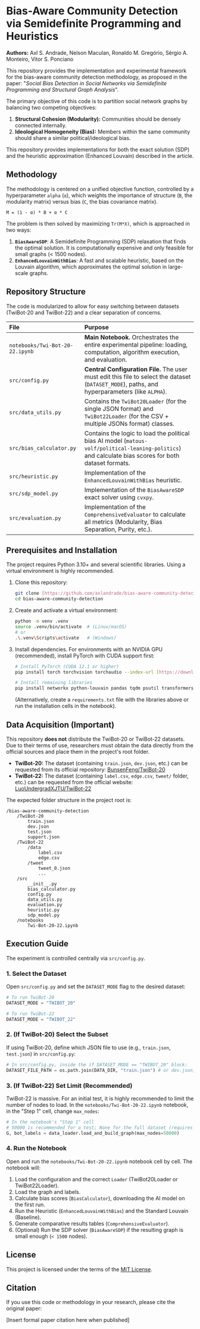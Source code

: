 # Bias-Aware Community Detection via Semidefinite Programming and Heuristics

**Authors:** Axl S. Andrade, Nelson Maculan, Ronaldo M. Gregório, Sérgio A. Monteiro, Vitor S. Ponciano

This repository provides the implementation and experimental framework for the bias-aware community detection methodology, as proposed in the paper: "*Social Bias Detection in Social Networks via Semidefinite Programming and Structural Graph Analysis*".

The primary objective of this code is to partition social network graphs by balancing two competing objectives:
1.  **Structural Cohesion (Modularity):** Communities should be densely connected internally.
2.  **Ideological Homogeneity (Bias):** Members within the same community should share a similar political/ideological bias.

This repository provides implementations for both the exact solution (SDP) and the heuristic approximation (Enhanced Louvain) described in the article.

## Methodology

The methodology is centered on a unified objective function, controlled by a hyperparameter `alpha` (`α`), which weights the importance of structure (`B`, the modularity matrix) versus bias (`C`, the bias covariance matrix).

`M = (1 - α) * B + α * C`

The problem is then solved by maximizing `Tr(M*X)`, which is approached in two ways:
1.  **`BiasAwareSDP`**: A Semidefinite Programming (SDP) relaxation that finds the optimal solution. It is computationally expensive and only feasible for small graphs (< 1500 nodes).
2.  **`EnhancedLouvainWithBias`**: A fast and scalable heuristic, based on the Louvain algorithm, which approximates the optimal solution in large-scale graphs.

## Repository Structure

The code is modularized to allow for easy switching between datasets (TwiBot-20 and TwiBot-22) and a clear separation of concerns.

| File                            | Purpose                                                                                                                                               |
| :------------------------------ | :---------------------------------------------------------------------------------------------------------------------------------------------------- |
| `notebooks/Twi-Bot-20-22.ipynb` | **Main Notebook.** Orchestrates the entire experimental pipeline: loading, computation, algorithm execution, and evaluation.                          |
| `src/config.py`                 | **Central Configuration File.** The user must edit this file to select the dataset (`DATASET_MODE`), paths, and hyperparameters (like `ALPHA`).       |
| `src/data_utils.py`             | Contains the `TwiBot20Loader` (for the single JSON format) and `TwiBot22Loader` (for the CSV + multiple JSONs format) classes.                        |
| `src/bias_calculator.py`        | Contains the logic to load the political bias AI model (`matous-volf/political-leaning-politics`) and calculate bias scores for both dataset formats. |
| `src/heuristic.py`              | Implementation of the `EnhancedLouvainWithBias` heuristic.                                                                                            |
| `src/sdp_model.py`              | Implementation of the `BiasAwareSDP` exact solver using `cvxpy`.                                                                                      |
| `src/evaluation.py`             | Implementation of the `ComprehensiveEvaluator` to calculate all metrics (Modularity, Bias Separation, Purity, etc.).                                  |

## Prerequisites and Installation

The project requires Python 3.10+ and several scientific libraries. Using a virtual environment is highly recommended.

1.  Clone this repository:
    ```bash
    git clone [https://github.com/axlandrade/bias-aware-community-detection](https://github.com/axlandrade/bias-aware-community-detection)
    cd bias-aware-community-detection
    ```

2.  Create and activate a virtual environment:
    ```bash
    python -m venv .venv
    source .venv/bin/activate  # (Linux/macOS)
    # or
    .\.venv\Scripts\activate   # (Windows)
    ```

3.  Install dependencies. For environments with an NVIDIA GPU (recommended), install PyTorch with CUDA support first:
    ```bash
    # Install PyTorch (CUDA 12.1 or higher)
    pip install torch torchvision torchaudio --index-url [https://download.pytorch.org/whl/cu121](https://download.pytorch.org/whl/cu121)
    
    # Install remaining libraries
    pip install networkx python-louvain pandas tqdm psutil transformers matplotlib seaborn tabulate cvxpy jupyter
    ```
    (Alternatively, create a `requirements.txt` file with the libraries above or run the installation cells in the notebook).

## Data Acquisition (Important)

This repository **does not** distribute the TwiBot-20 or TwiBot-22 datasets. Due to their terms of use, researchers must obtain the data directly from the official sources and place them in the project's root folder.

* **TwiBot-20:** The dataset (containing `train.json`, `dev.json`, etc.) can be requested from its official repository: [BunsenFeng/TwiBot-20](https://github.com/GabrielHam/TwiBot-20)
* **TwiBot-22:** The dataset (containing `label.csv`, `edge.csv`, `tweet/` folder, etc.) can be requested from the official website: [LuoUndergradXJTU/TwiBot-22](https://twibot22.github.io/)

The expected folder structure in the project root is:
```
/bias-aware-community-detection
    /TwiBot-20
        train.json
        dev.json
        test.json
        support.json
    /TwiBot-22
        /data
            label.csv
            edge.csv
        /tweet
            tweet_0.json
            ...
    /src
        __init__.py
        bias_calculator.py
        config.py
        data_utils.py
        evaluation.py
        heuristic.py
        sdp_model.py
    /notebooks
        Twi-Bot-20-22.ipynb
```

## Execution Guide

The experiment is controlled centrally via `src/config.py`.

### 1. Select the Dataset

Open `src/config.py` and set the `DATASET_MODE` flag to the desired dataset:

```python
# To run TwiBot-20
DATASET_MODE = "TWIBOT_20"

# To run TwiBot-22
DATASET_MODE = "TWIBOT_22"
```

### 2. (If TwiBot-20) Select the Subset

If using TwiBot-20, define which JSON file to use (e.g., `train.json`, `test.json`) in `src/config.py`:

```python
# In src/config.py, inside the if DATASET_MODE == "TWIBOT_20" block:
DATASET_FILE_PATH = os.path.join(DATA_DIR, "train.json") # or dev.json, test.json, support.json
```

### 3. (If TwiBot-22) Set Limit (Recommended)

TwiBot-22 is massive. For an initial test, it is highly recommended to limit the number of nodes to load. In the `notebooks/Twi-Bot-20-22.ipynb` notebook, in the "Step 1" cell, change `max_nodes`:

```python
# In the notebook's "Step 1" cell
# 50000 is recommended for a test; None for the full dataset (requires >= 64GB RAM)
G, bot_labels = data_loader.load_and_build_graph(max_nodes=50000) 
```

### 4. Run the Notebook

Open and run the `notebooks/Twi-Bot-20-22.ipynb` notebook cell by cell. The notebook will:
1.  Load the configuration and the correct `Loader` (TwiBot20Loader or TwiBot22Loader).
2.  Load the graph and labels.
3.  Calculate bias scores (`BiasCalculator`), downloading the AI model on the first run.
4.  Run the Heuristic (`EnhancedLouvainWithBias`) and the Standard Louvain (Baseline).
5.  Generate comparative results tables (`ComprehensiveEvaluator`).
6.  (Optional) Run the SDP solver (`BiasAwareSDP`) if the resulting graph is small enough (`< 1500` nodes).

## License

This project is licensed under the terms of the [MIT License](https://github.com/axlandrade/bias-aware-community-detection/blob/main/LICENSE).

## Citation

If you use this code or methodology in your research, please cite the original paper:

[Insert formal paper citation here when published]